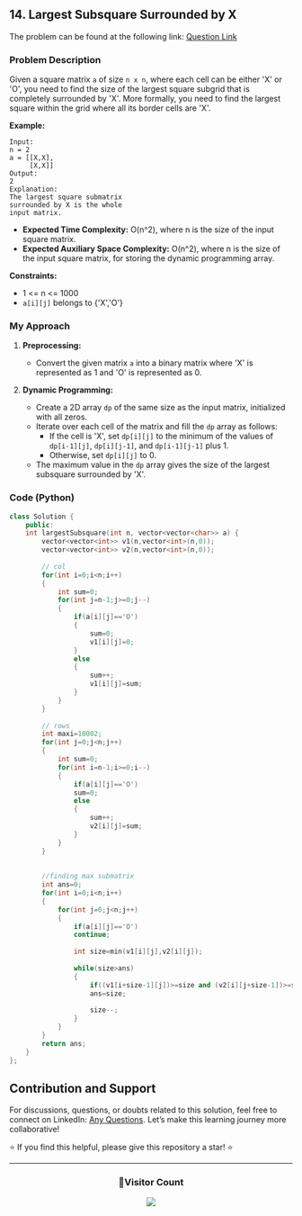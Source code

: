 
## 14. Largest Subsquare Surrounded by X

The problem can be found at the following link: [Question Link](https://www.geeksforgeeks.org/problems/largest-subsquare-surrounded-by-x0558/1)

### Problem Description

Given a square matrix `a` of size `n x n`, where each cell can be either 'X' or 'O', you need to find the size of the largest square subgrid that is completely surrounded by 'X'. More formally, you need to find the largest square within the grid where all its border cells are 'X'.

**Example:**
```
Input:
n = 2
a = [[X,X],
     [X,X]]
Output:
2
Explanation:
The largest square submatrix 
surrounded by X is the whole 
input matrix.
```

- **Expected Time Complexity:** O(n^2), where n is the size of the input square matrix.
- **Expected Auxiliary Space Complexity:** O(n^2), where n is the size of the input square matrix, for storing the dynamic programming array.

**Constraints:**
- 1 <= n <= 1000
- `a[i][j]` belongs to {'X','O'}

### My Approach

1. **Preprocessing:**
   - Convert the given matrix `a` into a binary matrix where 'X' is represented as 1 and 'O' is represented as 0.

2. **Dynamic Programming:**
   - Create a 2D array `dp` of the same size as the input matrix, initialized with all zeros.
   - Iterate over each cell of the matrix and fill the `dp` array as follows:
     - If the cell is 'X', set `dp[i][j]` to the minimum of the values of `dp[i-1][j]`, `dp[i][j-1]`, and `dp[i-1][j-1]` plus 1.
     - Otherwise, set `dp[i][j]` to 0.
   - The maximum value in the `dp` array gives the size of the largest subsquare surrounded by 'X'.

### Code (Python)

```cpp
class Solution {
    public:
    int largestSubsquare(int n, vector<vector<char>> a) {
        vector<vector<int>> v1(n,vector<int>(n,0));
        vector<vector<int>> v2(n,vector<int>(n,0));
        
        // col
        for(int i=0;i<n;i++)
        {
            int sum=0;
            for(int j=n-1;j>=0;j--)
            {
                if(a[i][j]=='O')
                {
                    sum=0;
                    v1[i][j]=0;
                }
                else
                {
                    sum++;
                    v1[i][j]=sum;
                }
            }
        }
        
        // rows
        int maxi=10002;
        for(int j=0;j<n;j++)
        {
            int sum=0;
            for(int i=n-1;i>=0;i--)
            {
                if(a[i][j]=='O')
                sum=0;
                else
                {
                    sum++;
                    v2[i][j]=sum;
                }
            }
        }
        
        
        //finding max submatrix
        int ans=0;
        for(int i=0;i<n;i++)
        {
            for(int j=0;j<n;j++)
            {
                if(a[i][j]=='O')
                continue;
                
                int size=min(v1[i][j],v2[i][j]);
                
                while(size>ans)
                {
                    if((v1[i+size-1][j])>=size and (v2[i][j+size-1])>=size)
                    ans=size;
                    
                    size--;
                }
            }
        }
        return ans;
    }
};

```

## Contribution and Support

For discussions, questions, or doubts related to this solution, feel free to connect on LinkedIn: [Any Questions](https://www.linkedin.com/in/het-patel-8b110525a/). Let’s make this learning journey more collaborative!

⭐ If you find this helpful, please give this repository a star! ⭐

---

<div align="center">
  <h3><b>📍Visitor Count</b></h3>
</div>

<p align="center">
  <img src="https://profile-counter.glitch.me/Hunterdii/count.svg" />
</p>
